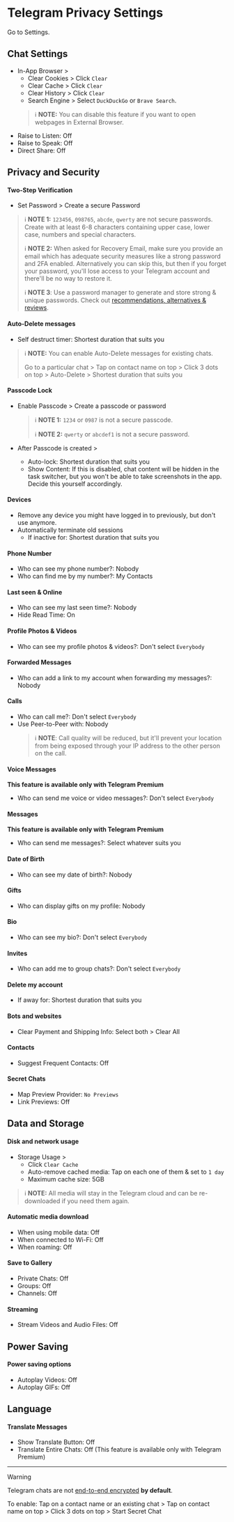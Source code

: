 # Telegram Privacy Settings

Go to Settings.

## Chat Settings
- In-App Browser >
    - Clear Cookies > Click `Clear`
    - Clear Cache > Click `Clear`
    - Clear History > Click `Clear`
    - Search Engine > Select `DuckDuckGo` or `Brave Search`.
    > :information_source: **NOTE:** You can disable this feature if you want to open webpages in External Browser.

<!-- No relevant setting here related to privacy.
- Stickers and Emoji >
    - Suggest stickers by emoji: `My sets` or `None`
    - Dynamic Pack Order: Off
-->

- Raise to Listen: Off
- Raise to Speak: Off
- Direct Share: Off



## Privacy and Security

#### Two-Step Verification
- Set Password > Create a secure Password

> :information_source: **NOTE 1:** `123456`, `098765`, `abcde`, `qwerty` are not secure passwords. Create with at least 6-8 characters containing upper case, lower case, numbers and special characters.
>
> :information_source: **NOTE 2:** When asked for Recovery Email, make sure you provide an email which has adequate security measures like a strong password and 2FA enabled. Alternatively you can skip this, but then if you forget your password, you'll lose access to your Telegram account and there'll be no way to restore it.
>
> :information_source: **NOTE 3**: Use a password manager to generate and store strong & unique passwords. Check out [recommendations, alternatives & reviews](https://github.com/StellarSand/privacy-settings#recommendations-alternatives--reviews).

#### Auto-Delete messages
- Self destruct timer: Shortest duration that suits you

> :information_source: **NOTE:** You can enable Auto-Delete messages for existing chats.
> 
> Go to a particular chat > Tap on contact name on top > Click 3 dots on top > Auto-Delete > Shortest duration that suits you

#### Passcode Lock
- Enable Passcode > Create a passcode or password
    > :information_source: **NOTE 1:** `1234` or `0987` is not a secure passcode.
    > 
    > :information_source: **NOTE 2:** `qwerty` or `abcdef1` is not a secure password.

- After Passcode is created >
  - Auto-lock: Shortest duration that suits you
  - Show Content: If this is disabled, chat content will be hidden in the task switcher, but you won't be able to take screenshots in the app. Decide this yourself accordingly.

#### Devices
- Remove any device you might have logged in to previously, but don't use anymore.
- Automatically terminate old sessions
  - If inactive for: Shortest duration that suits you

#### Phone Number
- Who can see my phone number?: Nobody
- Who can find me by my number?: My Contacts

#### Last seen & Online
- Who can see my last seen time?: Nobody
- Hide Read Time: On

#### Profile Photos & Videos
- Who can see my profile photos & videos?: Don't select `Everybody`

#### Forwarded Messages
- Who can add a link to my account when forwarding my messages?: Nobody

#### Calls
- Who can call me?: Don't select `Everybody`
- Use Peer-to-Peer with: Nobody
    > :information_source: **NOTE**: Call quality will be reduced, but it'll prevent your location from being exposed through your IP address to the other person on the call.

#### Voice Messages
**This feature is available only with Telegram Premium**
- Who can send me voice or video messages?: Don't select `Everybody`

#### Messages
**This feature is available only with Telegram Premium**
- Who can send me messages?: Select whatever suits you

#### Date of Birth
- Who can see my date of birth?: Nobody

#### Gifts
- Who can display gifts on my profile: Nobody

#### Bio
- Who can see my bio?: Don't select `Everybody`

#### Invites
- Who can add me to group chats?: Don't select `Everybody`

#### Delete my account
- If away for: Shortest duration that suits you

#### Bots and websites
- Clear Payment and Shipping Info: Select both > Clear All

#### Contacts
- Suggest Frequent Contacts: Off

#### Secret Chats
- Map Preview Provider: `No Previews`
- Link Previews: Off



<!-- No relevant setting here related to privacy.
## Notifications and Sounds

#### Other
- Keep-Alive Service: Off
- Background Connection: Off

> :information_source: **NOTE:** Do not disable this features if you want to reliable notifications.
-->



## Data and Storage

#### Disk and network usage
- Storage Usage >
    - Click `Clear Cache`
    - Auto-remove cached media: Tap on each one of them & set ​​to `1 day`
    - Maximum cache size: 5GB
  
> :information_source: **NOTE:** All media will stay in the Telegram cloud and can be re-downloaded if you need them again.

#### Automatic media download
- When using mobile data: Off
- When connected to Wi-Fi: Off
- When roaming: Off

#### Save to Gallery
- Private Chats: Off
- Groups: Off
- Channels: Off

#### Streaming
- Stream Videos and Audio Files: Off



## Power Saving

#### Power saving options
- Autoplay Videos: Off
- Autoplay GIFs: Off



## Language

#### Translate Messages
- Show Translate Button: Off
- Translate Entire Chats: Off (This feature is available only with Telegram Premium)


---


> [!WARNING]
> Telegram chats are not [end-to-end encrypted](https://en.wikipedia.org/wiki/End-to-end_encryption) **by default**.
>
> To enable: Tap on a contact name or an existing chat > Tap on contact name on top > Click 3 dots on top > Start Secret Chat
